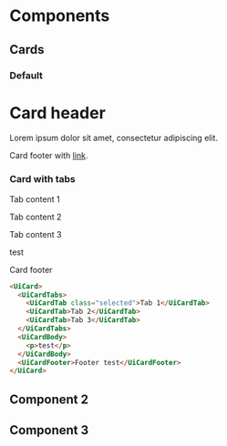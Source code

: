 # Components

## Cards

### Default

<UiCard>
  <UiCardBody>
  <h1>Card header</h1>
  <p>Lorem ipsum dolor sit amet, consectetur adipiscing elit.</p>
  </UiCardBody>
  <UiCardFooter>Card footer with <a href="#">link</a>.</UiCardFooter>
</UiCard>

### Card with tabs

<UiCard>
  <UiCardTabs>
  <UiCardTab active title="Tab 1">
  <UiCardBody>
  <p>Tab content 1</p>
  </UiCardBody>
  </UiCardTab>
  <UiCardTab title="Tab 2">
  <UiCardBody>
  <p>Tab content 2</p>
  </UiCardBody>
  </UiCardTab>
  <UiCardTab title="Tab 3">
  <UiCardBody>
  <p>Tab content 3</p>
  </UiCardBody>
  </UiCardTab>
  </UiCardTabs>
  <UiCardBody>
    <p>test</p>
  </UiCardBody>
  <UiCardFooter>Card footer</UiCardFooter>
</UiCard>

```html
<UiCard>
  <UiCardTabs>
    <UiCardTab class="selected">Tab 1</UiCardTab>
    <UiCardTab>Tab 2</UiCardTab>
    <UiCardTab>Tab 3</UiCardTab>
  </UiCardTabs>
  <UiCardBody>
    <p>test</p>
  </UiCardBody>
  <UiCardFooter>Footer test</UiCardFooter>
</UiCard>
```

## Component 2

## Component 3